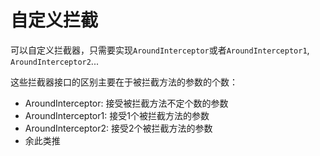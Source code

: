 # 自定义拦截

可以自定义拦截器，只需要实现`AroundInterceptor`或者`AroundInterceptor1`, `AroundInterceptor2`...

这些拦截器接口的区别主要在于被拦截方法的参数的个数：

- AroundInterceptor: 接受被拦截方法不定个数的参数
- AroundInterceptor1: 接受1个被拦截方法的参数
- AroundInterceptor2: 接受2个被拦截方法的参数
- 余此类推

